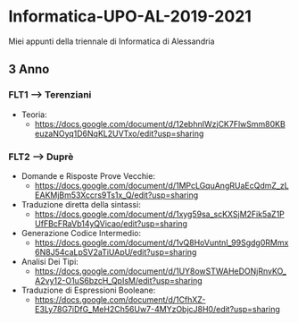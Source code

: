 # Informatica-UPO-AL-2019-2021
Miei appunti della triennale di Informatica di Alessandria


## 3 Anno

### FLT1 --> Terenziani
- Teoria:
  - https://docs.google.com/document/d/12ebhnIWzjCK7FlwSmm80KBeuzaNOyq1D6NqKL2UVTxo/edit?usp=sharing

### FLT2 --> Duprè
- Domande e Risposte Prove Vecchie: 
  - https://docs.google.com/document/d/1MPcLGquAngRUaEcQdmZ_zLEAKMjBm53Xccrs9Ts1x_Q/edit?usp=sharing
- Traduzione diretta della sintassi: 
  - https://docs.google.com/document/d/1xyg59sa_scKXSjM2Fik5aZ1PUfFBcFRaVb14yQVicao/edit?usp=sharing
- Generazione Codice Intermedio: 
  - https://docs.google.com/document/d/1vQ8HoVuntnI_99Sgdg0RMmx6N8J54caLpSV2aTiUApU/edit?usp=sharing
- Analisi Dei Tipi: 
  - https://docs.google.com/document/d/1UY8owSTWAHeDONjRnvKO_A2vy12-O1uS6bzcH_QpIsM/edit?usp=sharing
- Traduzione di Espressioni Booleane: 
  - https://docs.google.com/document/d/1CfhXZ-E3Ly78G7iDfG_MeH2Ch56Uw7-4MYzObjcJ8H0/edit?usp=sharing
